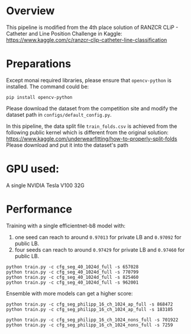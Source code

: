 # Overview
This pipeline is modified from the 4th place solution of RANZCR CLiP - Catheter and Line Position Challenge in Kaggle:
https://www.kaggle.com/c/ranzcr-clip-catheter-line-classification

# Preparations

Except monai required libraries, please ensure that `opencv-python` is installed. The command could be:
```
pip install opencv-python
```

Please download the dataset from the competition site and modify the dataset path in `configs/default_config.py`. 

In this pipeline, the data split file `train_folds.csv` is achieved from the following public kernel which is different from the original solution:
https://www.kaggle.com/underwearfitting/how-to-properly-split-folds
Please download and put it into the dataset's path

# GPU used:

A single NVIDIA Tesla V100 32G

# Performance

Training with a single efficientnet-b8 model with:

1. one seed can reach to around `0.97013` for private LB and `0.97092` for public LB.
2. four seeds can reach to around `0.97429` for private LB and `0.97460` for public LB.

```
python train.py -c cfg_seg_40_1024d_full -s 657028
python train.py -c cfg_seg_40_1024d_full -s 770799
python train.py -c cfg_seg_40_1024d_full -s 825460
python train.py -c cfg_seg_40_1024d_full -s 962001
```

Ensemble with more models can get a higher score:
```
python train.py -c cfg_seg_philipp_16_ch_1024_ap_full -s 868472
python train.py -c cfg_seg_philipp_16_ch_1024_ap_full -s 183105

python train.py -c cfg_seg_philipp_16_ch_1024_nons_full -s 701922
python train.py -c cfg_seg_philipp_16_ch_1024_nons_full -s 7259
```
